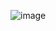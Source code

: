 ![image](https://github.com/ilrexho2011/Project-EULER-Possible-Solutions-Problems-401_to_500/assets/61479363/7d5258a3-4ab7-43d1-83de-05793ad19f27)

